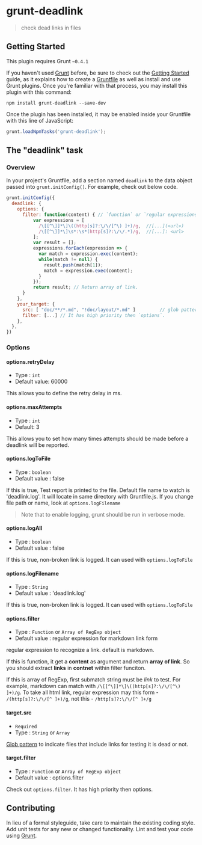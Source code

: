 # grunt-deadlink

> check dead links in files

## Getting Started
This plugin requires Grunt `~0.4.1`

If you haven't used [Grunt](http://gruntjs.com/) before, be sure to check out the [Getting Started](http://gruntjs.com/getting-started) guide, as it explains how to create a [Gruntfile](http://gruntjs.com/sample-gruntfile) as well as install and use Grunt plugins. Once you're familiar with that process, you may install this plugin with this command:

```shell
npm install grunt-deadlink --save-dev
```

Once the plugin has been installed, it may be enabled inside your Gruntfile with this line of JavaScript:

```js
grunt.loadNpmTasks('grunt-deadlink');
```

## The "deadlink" task

### Overview
In your project's Gruntfile, add a section named `deadlink` to the data object passed into `grunt.initConfig()`.
For example, check out below code.

```js
grunt.initConfig({
  deadlink: {
    options: {
      filter: function(content) { // `function` or `regular expressions` to take a link. default is markdown.
          var expressions = [
            /\[[^\]]*\]\((http[s]?:\/\/[^\) ]+)/g,  //[...](<url>)
            /\[[^\]]*\]\s*:\s*(http[s]?:\/\/.*)/g,  //[...]: <url>
          ];
          var result = [];
          expressions.forEach(expression => {
            var match = expression.exec(content);
            while(match != null) {
              result.push(match[1]);
              match = expression.exec(content);
            }
          });
          return result; // Return array of link. 
      }
    },
    your_target: {
      src: [ "doc/**/*.md", "!doc/layout/*.md" ]         // glob pattern. files path that include links to checking.
      filter: [...] // It has high priority then `options`.
    },
  },
})
```

### Options

#### options.retryDelay
- Type : `int`
- Default value: 60000

This allows you to define the retry delay in ms.

#### options.maxAttempts
- Type : `int`
- Default: 3

This allows you to set how many times attempts should be made before a deadlink will be reported.

#### options.logToFile
- Type : `boolean`
- Default value : false

If this is true, Test report is printed to the file. Default file name to watch is 'deadlink.log'.
It will locate in same directory with Gruntfile.js. If you change file path or name, look at `options.logFilename`

> Note that to enable logging, grunt should be run in verbose mode.

#### options.logAll
- Type : `boolean`
- Default value : false

If this is true, non-broken link is logged. It can used with `options.logToFile`

#### options.logFilename
- Type : `String`
- Default value : 'deadlink.log'

If this is true, non-broken link is logged. It can used with `options.logToFile`

#### options.filter
- Type : `Function` or `Array of RegExp object`
- Default value : regular expression for markdown link form

regular expression to recognize a link. default is markdown.

If this is function, it get a **content** as argument and return **array of link**. So you should extract **links** in **contnet** within filter funciton.

If this is array of RegExp, first submatch string must be *link* to test. For example, markdown can match with `/\[[^\]]*\]\((http[s]?:\/\/[^\) ]+)/g`. To take all html link, regular expression may this form - `/(http[s]?:\/\/[^ ]+)/g`, not this - `/http[s]?:\/\/[^ ]+/g`

#### target.src
- `Required`
- Type : `String` or `Array`

[Glob pattern](https://github.com/isaacs/node-glob#usage) to indicate files that include links for testing it is dead or not.

#### target.filter
- Type : `Function` or `Array of RegExp object`
- Default value : options.filter

Check out `options.filter`. It has high priority then options.


## Contributing
In lieu of a formal styleguide, take care to maintain the existing coding style. Add unit tests for any new or changed functionality. Lint and test your code using [Grunt](http://gruntjs.com/).

